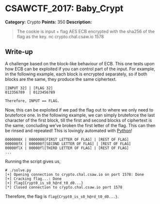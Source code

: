 # CSAWCTF_2017: Baby_Crypt

**Category:** Crypto
**Points:** 350
**Description:**

>The cookie is input + flag AES ECB encrypted with the sha256 of the flag as the key.
nc crypto.chal.csaw.io 1578

## Write-up
A challenge based on the block-like behaviour of ECB. This one tests upon how ECB can be exploited if you can control part of the input. For example, in the following example, each block is encrypted separately, so if both blocks are the same, they produce the same ciphertext.

    [INPUT 32] | [FLAG 32] 
    012356789  | 0123456789

    Therefore, INPUT == FLAG.

Now, this can be exploited if we pad the flag out to where we only need to bruteforce one. In the following example, we can simply bruteforce the last character of the first block, till the first and second blocks of ciphertext is the same, concluding we've broken the first letter of the flag. This can then be rinsed and repeated! This is lovingly automated with [Python](solve.py)!

    0000000X | 0000000[FIRST LETTER OF FLAG] | [REST OF FLAG]
    000000fX | 000000f[SECOND LETTER OF FLAG] | [REST OF FLAG]
    00000flX | 00000fl[THIRD LETTER OF FLAG] | [REST OF FLAG]
    ...

Running the script gives us,

    # ./solve.py 
    [+] Opening connection to crypto.chal.csaw.io on port 1578: Done
    [+] Cracking flag...: Done
    [+] flag{Crypt0_is_s0_h@rd_t0_d0...}
    [*] Closed connection to crypto.chal.csaw.io port 1578

Therefore, the flag is `flag{Crypt0_is_s0_h@rd_t0_d0...}`.
